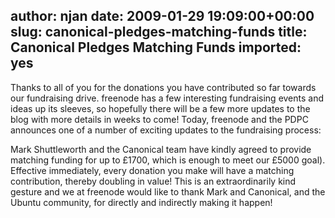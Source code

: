 author: njan
date: 2009-01-29 19:09:00+00:00
slug: canonical-pledges-matching-funds
title: Canonical Pledges Matching Funds
imported: yes
---
Thanks to all of you for the donations you have contributed so far towards our fundraising drive. freenode has a few interesting fundraising events and ideas up its sleeves, so hopefully there will be a few more updates to the blog with more details in weeks to come!  Today, freenode and the PDPC announces one of a number of exciting updates to the fundraising process:




Mark Shuttleworth and the Canonical team have kindly agreed to provide matching funding for up to £1700, which is enough to meet our £5000 goal). Effective immediately, every donation you make will have a matching contribution, thereby doubling in value! This is an extraordinarily kind gesture and we at freenode would like to thank Mark and Canonical, and the Ubuntu community, for directly and indirectly making it happen!



